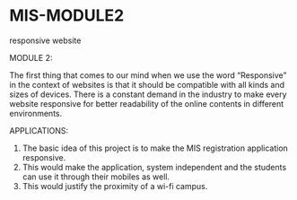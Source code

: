 MIS-MODULE2
===========

responsive website

MODULE 2:


The first thing that comes to our mind when we use the word “Responsive” in the context of websites is that it 
should be compatible with all kinds and sizes of devices. There is a constant demand in the industry to make every 
website responsive for better readability of the online contents in different environments.

APPLICATIONS:

1. The basic idea of this project is to make the MIS registration application responsive.
2. This would make the application, system independent and the students can use it through their mobiles as well.
3. This would justify the proximity of a wi-fi campus.
